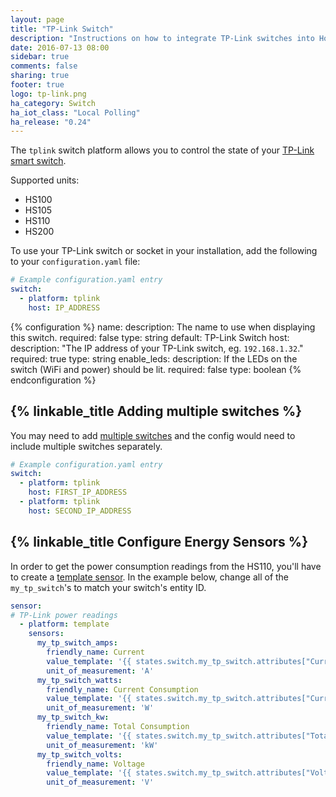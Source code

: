 ```yaml
---
layout: page
title: "TP-Link Switch"
description: "Instructions on how to integrate TP-Link switches into Home Assistant."
date: 2016-07-13 08:00
sidebar: true
comments: false
sharing: true
footer: true
logo: tp-link.png
ha_category: Switch
ha_iot_class: "Local Polling"
ha_release: "0.24"
---
```


The `tplink` switch platform allows you to control the state of your [TP-Link smart switch](http://www.tp-link.com/en/products/list-5258.html).

Supported units:

- HS100
- HS105
- HS110
- HS200

To use your TP-Link switch or socket in your installation, add the following to your `configuration.yaml` file:

```yaml
# Example configuration.yaml entry
switch:
  - platform: tplink
    host: IP_ADDRESS
```

{% configuration %}
name:
  description: The name to use when displaying this switch.
  required: false
  type: string
  default: TP-Link Switch
host:
  description: "The IP address of your TP-Link switch, eg. `192.168.1.32`."
  required: true
  type: string
enable_leds:
  description: If the LEDs on the switch (WiFi and power) should be lit.
  required: false
  type: boolean
{% endconfiguration %}

## {% linkable_title Adding multiple switches %}

You may need to add [multiple switches](https://community.home-assistant.io/t/multiple-tp-link-switches/6935) and the config would need to include multiple switches separately.

```yaml
# Example configuration.yaml entry
switch:
  - platform: tplink
    host: FIRST_IP_ADDRESS
  - platform: tplink
    host: SECOND_IP_ADDRESS
```

## {% linkable_title Configure Energy Sensors %} ##

In order to get the power consumption readings from the HS110, you'll have to create a [template sensor](https://www.home-assistant.io/components/switch.template/). In the example below, change all of the `my_tp_switch`'s to match your switch's entity ID.

```yaml
sensor:
# TP-Link power readings
  - platform: template
    sensors:
      my_tp_switch_amps:
        friendly_name: Current
        value_template: '{{ states.switch.my_tp_switch.attributes["Current"] | replace(" A", "") | float }}'
        unit_of_measurement: 'A'
      my_tp_switch_watts:
        friendly_name: Current Consumption
        value_template: '{{ states.switch.my_tp_switch.attributes["Current consumption"] | replace(" W", "") | float }}'
        unit_of_measurement: 'W'
      my_tp_switch_kw:
        friendly_name: Total Consumption 
        value_template: '{{ states.switch.my_tp_switch.attributes["Total consumption"] | replace(" kW", "") | float }}'
        unit_of_measurement: 'kW'
      my_tp_switch_volts:
        friendly_name: Voltage
        value_template: '{{ states.switch.my_tp_switch.attributes["Voltage"] | replace(" V", "") | float }}'
        unit_of_measurement: 'V'
```
